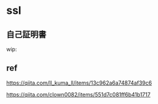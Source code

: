 
# ssl


## 自己証明書


wip:




## ref

https://qiita.com/ll_kuma_ll/items/13c962a6a74874af39c6

https://qiita.com/clown0082/items/551d7c081ff6b41b1717




